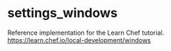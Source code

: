 # settings_windows

Reference implementation for the Learn Chef tutorial. https://learn.chef.io/local-development/windows
